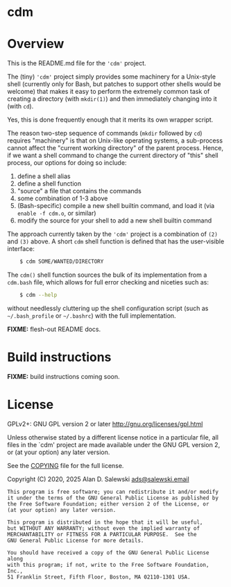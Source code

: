 # cdm

# Overview

This is the README.md file for the `'cdm'` project.

The (tiny) `'cdm'` project simply provides some machinery for a Unix-style
shell (currently only for Bash, but patches to support other shells would be
welcome) that makes it easy to perform the extremely common task of creating a
directory (with `mkdir(1)`) and then immediately changing into it (with `cd`).

Yes, this is done frequently enough that it merits its own wrapper script.

The reason two-step sequence of commands (`mkdir` followed by `cd`) requires
"machinery" is that on Unix-like operating systems, a sub-process cannot
affect the "current working directory" of the parent process. Hence, if we
want a shell command to change the current directory of "this" shell process,
our options for doing so include:

   1. define a shell alias
   2. define a shell function
   3. "source" a file that contains the commands
   4. some combination of 1-3 above
   5. (Bash-specific) compile a new shell builtin command, and load it (via `enable -f cdm.o`, or similar)
   6. modify the source for your shell to add a new shell builtin command

The approach currently taken by the `'cdm'` project is a combination of `(2)`
and `(3)` above. A short `cdm` shell function is defined that has the
user-visible interface:
```bash
    $ cdm SOME/WANTED/DIRECTORY
```

The `cdm()` shell function sources the bulk of its implementation from a
`cdm.bash` file, which allows for full error checking and niceties such as:
```bash
    $ cdm --help
```
without needlessly cluttering up the shell configuration script (such as
`~/.bash_profile` or `~/.bashrc`) with the full implementation.

**FIXME:** flesh-out README docs.


# Build instructions

**FIXME:** build instructions coming soon.


# License

GPLv2+: GNU GPL version 2 or later <http://gnu.org/licenses/gpl.html>

Unless otherwise stated by a different license notice in a particular file,
all files in the `cdm' project are made available under the GNU GPL version 2,
or (at your option) any later version.

See the [COPYING] file for the full license.

Copyright (C) 2020, 2025 Alan D. Salewski <ads@salewski.email>

    This program is free software; you can redistribute it and/or modify
    it under the terms of the GNU General Public License as published by
    the Free Software Foundation; either version 2 of the License, or
    (at your option) any later version.

    This program is distributed in the hope that it will be useful,
    but WITHOUT ANY WARRANTY; without even the implied warranty of
    MERCHANTABILITY or FITNESS FOR A PARTICULAR PURPOSE.  See the
    GNU General Public License for more details.

    You should have received a copy of the GNU General Public License along
    with this program; if not, write to the Free Software Foundation, Inc.,
    51 Franklin Street, Fifth Floor, Boston, MA 02110-1301 USA.


[COPYING]:  ./COPYING  "file: COPYING"

[BASH_GNU]:  https://www.gnu.org/software/bash/  "GNU Bash: project page at gnu.org"
